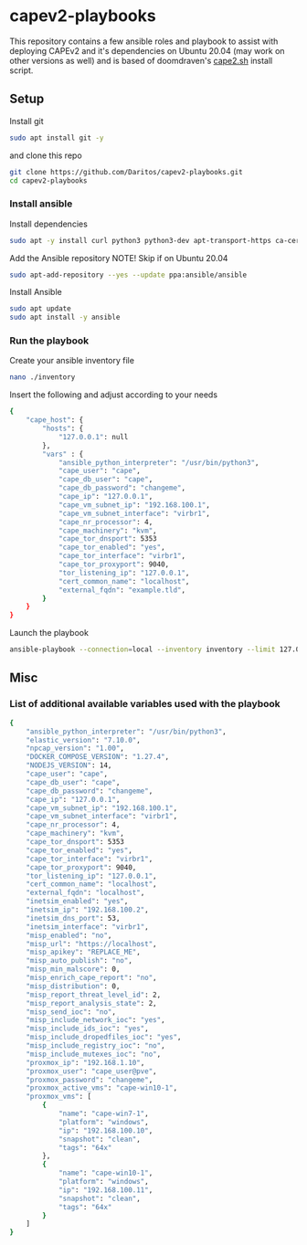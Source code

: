 # capev2-playbooks
This repository contains a few ansible roles and playbook to assist with deploying CAPEv2 and it's dependencies on Ubuntu 20.04 (may work on other versions as well) and is based of doomdraven's [cape2.sh](https://github.com/doomedraven/Tools/blob/master/Sandbox/cape2.sh) install script.

## Setup
Install git

```bash
sudo apt install git -y
```

and clone this repo

```bash
git clone https://github.com/Daritos/capev2-playbooks.git
cd capev2-playbooks
```

### Install ansible
Install dependencies

```bash
sudo apt -y install curl python3 python3-dev apt-transport-https ca-certificates software-properties-common
```

Add the Ansible repository NOTE! Skip if on Ubuntu 20.04

```bash
sudo apt-add-repository --yes --update ppa:ansible/ansible
```

Install Ansible

```bash
sudo apt update
sudo apt install -y ansible
```

### Run the playbook
Create your ansible inventory file

```bash
nano ./inventory
```

Insert the following and adjust according to your needs

```bash
{
    "cape_host": {
        "hosts": {
            "127.0.0.1": null
        },
        "vars" : {
            "ansible_python_interpreter": "/usr/bin/python3",
            "cape_user": "cape",
            "cape_db_user": "cape",
            "cape_db_password": "changeme",
            "cape_ip": "127.0.0.1",
            "cape_vm_subnet_ip": "192.168.100.1",
            "cape_vm_subnet_interface": "virbr1",
            "cape_nr_processor": 4,
            "cape_machinery": "kvm",
            "cape_tor_dnsport": 5353
            "cape_tor_enabled": "yes",
            "cape_tor_interface": "virbr1",
            "cape_tor_proxyport": 9040,
            "tor_listening_ip": "127.0.0.1",
            "cert_common_name": "localhost",
            "external_fqdn": "example.tld",
        }
    }
}
```

Launch the playbook

```bash
ansible-playbook --connection=local --inventory inventory --limit 127.0.0.1 capev2_deploy.yml
```


## Misc

### List of additional available variables used with the playbook

```bash
{
    "ansible_python_interpreter": "/usr/bin/python3",
    "elastic_version": "7.10.0",
    "npcap_version": "1.00",
    "DOCKER_COMPOSE_VERSION": "1.27.4",
    "NODEJS_VERSION": 14,
    "cape_user": "cape",
    "cape_db_user": "cape",
    "cape_db_password": "changeme",
    "cape_ip": "127.0.0.1",
    "cape_vm_subnet_ip": "192.168.100.1",
    "cape_vm_subnet_interface": "virbr1",
    "cape_nr_processor": 4,
    "cape_machinery": "kvm",
    "cape_tor_dnsport": 5353
    "cape_tor_enabled": "yes",
    "cape_tor_interface": "virbr1",
    "cape_tor_proxyport": 9040,
    "tor_listening_ip": "127.0.0.1",
    "cert_common_name": "localhost",
    "external_fqdn": "localhost",
    "inetsim_enabled": "yes",
    "inetsim_ip": "192.168.100.2",
    "inetsim_dns_port": 53,
    "inetsim_interface": "virbr1",
    "misp_enabled": "no",
    "misp_url": "https://localhost",
    "misp_apikey": "REPLACE_ME",
    "misp_auto_publish": "no",
    "misp_min_malscore": 0,
    "misp_enrich_cape_report": "no",
    "misp_distribution": 0,
    "misp_report_threat_level_id": 2,
    "misp_report_analysis_state": 2,
    "misp_send_ioc": "no",
    "misp_include_network_ioc": "yes",
    "misp_include_ids_ioc": "yes",
    "misp_include_dropedfiles_ioc": "yes",
    "misp_include_registry_ioc": "no",
    "misp_include_mutexes_ioc": "no",
    "proxmox_ip": "192.168.1.10",
    "proxmox_user": "cape_user@pve",
    "proxmox_password": "changeme",
    "proxmox_active_vms": "cape-win10-1",
    "proxmox_vms": [
        {
            "name": "cape-win7-1",
            "platform": "windows",
            "ip": "192.168.100.10",
            "snapshot": "clean",
            "tags": "64x"
        },
        {
            "name": "cape-win10-1",
            "platform": "windows",
            "ip": "192.168.100.11",
            "snapshot": "clean",
            "tags": "64x"
        }
    ]
}
```

